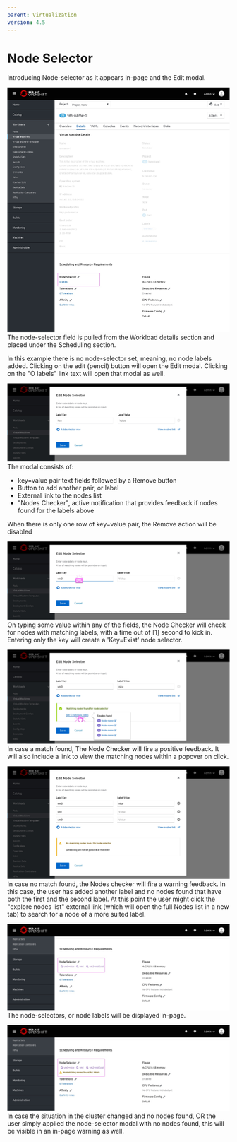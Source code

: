 ```yaml
---
parent: Virtualization
version: 4.5
---
```


# Node Selector

Introducing Node-selector as it appears in-page and the Edit modal.

![Node selector field in the Scheduling section ](img/Node-selector-0-0.jpg)
The node-selector field is pulled from the Workload details section and placed under the Scheduling section.

In this example there is no node-selector set, meaning, no node labels added.
Clicking on the edit (pencil) button will open the Edit modal.
Clicking on the "O labels" link text will open that modal as well.


![Node selector modal ](img/Node-selector-1-0.jpg)
The modal consists of:
- key=value pair text fields followed by a Remove button
- Button to add another pair, or label
- External link to the nodes list
- "Nodes Checker", active notification that provides feedback if nodes found for the labels above

When there is only one row of key=value pair, the Remove action will be disabled

![Node selector modal ](img/Node-selector-1-1.jpg)
On typing some value within any of the fields, the Node Checker will check for nodes with matching labels, with a time out of [1] second to kick in.
Entering only the key will create a 'Key=Exist' node selector.

![Node selector modal ](img/Node-selector-1-2.jpg)
In case a match found, The Node Checker will fire a positive feedback.
It will also include a link to view the matching nodes within a popover on click.

![Node selector modal ](img/Node-selector-1-3.jpg)
In case no match found, the Nodes checker will fire a warning feedback.
In this case, the user has added another label and no nodes found that have both the first and the second label.
At this point the user might click the "explore nodes list" external link (which will open the full Nodes list in a new tab) to search for a node of a more suited label.

![Node selector in-page results ](img/Node-selector-2-0.jpg)
The node-selectors, or node labels will be displayed in-page.

![Node selector in-page results ](img/Node-selector-2-1.jpg)
In case the situation in the cluster changed and no nodes found, OR the user simply applied the node-selector modal with no nodes found, this will be visible in an in-page warning as well.